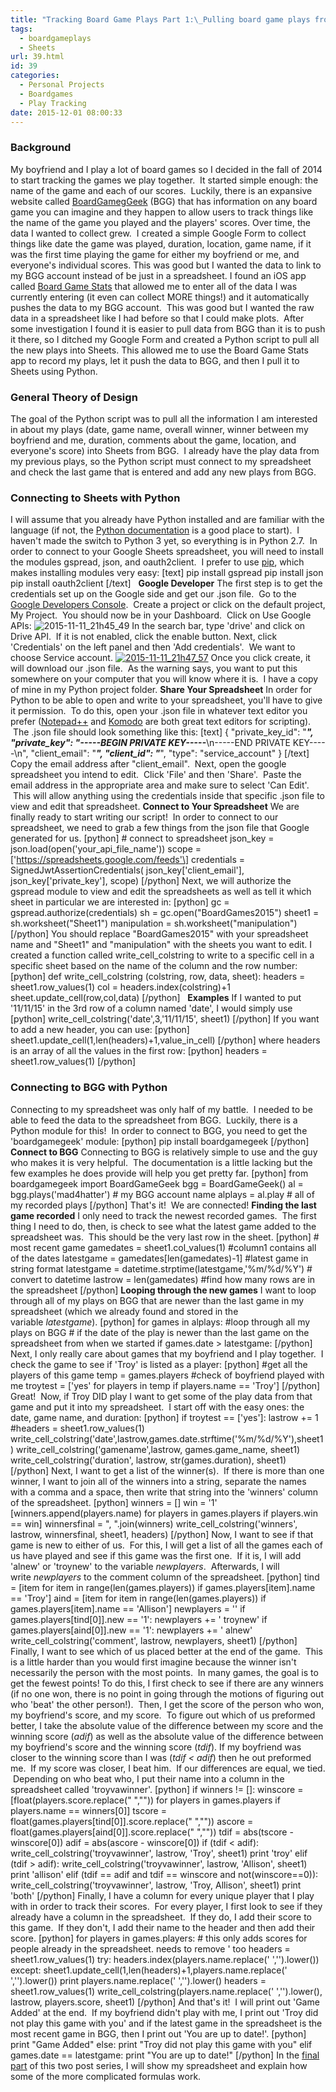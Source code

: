 ```yaml
---
title: "Tracking Board Game Plays Part 1:\_Pulling board game plays from BGG to Google Sheets"
tags:
  - boardgameplays
  - Sheets
url: 39.html
id: 39
categories:
  - Personal Projects
  - Boardgames
  - Play Tracking
date: 2015-12-01 08:00:33
---
```


### Background

My boyfriend and I play a lot of board games so I decided in the fall of 2014 to start tracking the games we play together.  It started simple enough: the name of the game and each of our scores.  Luckily, there is an expansive website called [BoardGamegGeek](http://www.boardgamegeek.com) (BGG) that has information on any board game you can imagine and they happen to allow users to track things like the name of the game you played and the players' scores. Over time, the data I wanted to collect grew.  I created a simple Google Form to collect things like date the game was played, duration, location, game name, if it was the first time playing the game for either my boyfriend or me, and everyone's individual scores. This was good but I wanted the data to link to my BGG account instead of be just in a spreadsheet. I found an iOS app called [Board Game Stats](https://itunes.apple.com/us/app/board-game-stats/id892542000?mt=8) that allowed me to enter all of the data I was currently entering (it even can collect MORE things!) and it automatically pushes the data to my BGG account.  This was good but I wanted the raw data in a spreadsheet like I had before so that I could make plots.  After some investigation I found it is easier to pull data from BGG than it is to push it there, so I ditched my Google Form and created a Python script to pull all the new plays into Sheets. This allowed me to use the Board Game Stats app to record my plays, let it push the data to BGG, and then I pull it to Sheets using Python.

### General Theory of Design

The goal of the Python script was to pull all the information I am interested in about my plays (date, game name, overall winner, winner between my boyfriend and me, duration, comments about the game, location, and everyone's score) into Sheets from BGG.  I already have the play data from my previous plays, so the Python script must connect to my spreadsheet and check the last game that is entered and add any new plays from BGG.  

### Connecting to Sheets with Python

I will assume that you already have Python installed and are familiar with the language (if not, the [Python documentation](https://wiki.python.org/moin/BeginnersGuide/Download) is a good place to start).  I haven't made the switch to Python 3 yet, so everything is in Python 2.7.  In order to connect to your Google Sheets spreadsheet, you will need to install the modules gspread, json, and oauth2client.  I prefer to use [pip](https://pypi.python.org/pypi/pip), which makes installing modules very easy: \[text\] pip install gspread pip install json pip install oauth2client \[/text\]   **Google Developer** The first step is to get the credentials set up on the Google side and get our .json file.  Go to the [Google Developers Console](https://console.developers.google.com/).  Create a project or click on the default project, My Project.  You should now be in your Dashboard.  Click on Use Google APIs: ![2015-11-11_21h45_49](http://www.techtrek.io/wp-content/uploads/2015/11/2015-11-11_21h45_49.png) In the search bar, type 'drive' and click on Drive API.  If it is not enabled, click the enable button. Next, click 'Credentials' on the left panel and then 'Add credentials'.  We want to choose Service account. [![2015-11-11_21h47_57](http://www.techtrek.io/wp-content/uploads/2015/11/2015-11-11_21h47_57.png)](http://www.techtrek.io/wp-content/uploads/2015/11/2015-11-11_21h47_57.png) Once you click create, it will download our .json file.  As the warning says, you want to put this somewhere on your computer that you will know where it is.  I have a copy of mine in my Python project folder. **Share Your Spreadsheet** In order for Python to be able to open and write to your spreadsheet, you'll have to give it permission.  To do this, open your .json file in whatever text editor you prefer ([Notepad++](https://notepad-plus-plus.org/) and [Komodo](http://komodoide.com/) are both great text editors for scripting).  The .json file should look something like this: \[text\] { "private\_key\_id": "*****", "private\_key": "-----BEGIN PRIVATE KEY-----*****\\n-----END PRIVATE KEY-----\\n", "client\_email": "*****", "client\_id": "*****", "type": "service\_account" } \[/text\] Copy the email address after "client_email".  Next, open the google spreadsheet you intend to edit.  Click 'File' and then 'Share'.  Paste the email address in the appropriate area and make sure to select 'Can Edit'.  This will allow anything using the credentials inside that specific .json file to view and edit that spreadsheet. **Connect to Your Spreadsheet** We are finally ready to start writing our script!  In order to connect to our spreadsheet, we need to grab a few things from the json file that Google generated for us. \[python\] # connect to spreadsheet json\_key = json.load(open('your\_api\_file\_name')) scope = \['https://spreadsheets.google.com/feeds'\] credentials = SignedJwtAssertionCredentials( json\_key\['client\_email'\], json\_key\['private\_key'\], scope) \[/python\] Next, we will authorize the gspread module to view and edit the spreadsheets as well as tell it which sheet in particular we are interested in: \[python\] gc = gspread.authorize(credentials) sh = gc.open("BoardGames2015") sheet1 = sh.worksheet("Sheet1") manipulation = sh.worksheet("manipulation") \[/python\] You should replace "BoardGames2015" with your spreadsheet name and "Sheet1" and "manipulation" with the sheets you want to edit. I created a function called write\_cell\_colstring to write to a specific cell in a specific sheet based on the name of the column and the row number: \[python\] def write\_cell\_colstring (colstring, row, data, sheet): headers = sheet1.row\_values(1) col = headers.index(colstring)+1 sheet.update\_cell(row,col,data) \[/python\]   **Examples** If I wanted to put '11/11/15' in the 3rd row of a column named 'date', I would simply use \[python\] write\_cell\_colstring('date',3,'11/11/15', sheet1) \[/python\] If you want to add a new header, you can use: \[python\] sheet1.update\_cell(1,len(headers)+1,value\_in\_cell) \[/python\] where headers is an array of all the values in the first row: \[python\] headers = sheet1.row\_values(1) \[/python\]

### **Connecting to BGG with Python**

Connecting to my spreadsheet was only half of my battle.  I needed to be able to feed the data to the spreadsheet from BGG.  Luckily, there is a Python module for this!  In order to connect to BGG, you need to get the 'boardgamegeek' module: \[python\] pip install boardgamegeek \[/python\] **Connect to BGG** Connecting to BGG is relatively simple to use and the guy who makes it is very helpful.  The documentation is a little lacking but the few examples he does provide will help you get pretty far. \[python\] from boardgamegeek import BoardGameGeek bgg = BoardGameGeek() al = bgg.plays('mad4hatter') # my BGG account name alplays = al.play # all of my recorded plays \[/python\] That's it!  We are connected! **Finding the last game recorded** I only need to track the newest recorded games.  The first thing I need to do, then, is check to see what the latest game added to the spreadsheet was.  This should be the very last row in the sheet. \[python\] # most recent game gamedates = sheet1.col_values(1) #column1 contains all of the dates latestgame = gamedates\[len(gamedates)-1\] #latest game in string format latestgame = datetime.strptime(latestgame,'%m/%d/%Y') # convert to datetime lastrow = len(gamedates) #find how many rows are in the spreadsheet \[/python\] **Looping through the new games** I want to loop through all of my plays on BGG that are newer than the last game in my spreadsheet (which we already found and stored in the variable _latestgame_). \[python\] for games in alplays: #loop through all my plays on BGG # if the date of the play is newer than the last game on the spreadsheet from when we started if games.date > latestgame: \[/python\] Next, I only really care about games that my boyfriend and I play together.  I check the game to see if 'Troy' is listed as a player: \[python\] #get all the players of this game temp = games.players #check of boyfriend played with me troytest = \['yes' for players in temp if players.name == 'Troy'\] \[/python\] Great!  Now, if Troy DID play I want to get some of the play data from that game and put it into my spreadsheet.  I start off with the easy ones: the date, game name, and duration: \[python\] if troytest == \['yes'\]: lastrow += 1 #headers = sheet1.row\_values(1) write\_cell\_colstring('date',lastrow,games.date.strftime('%m/%d/%Y'),sheet1) write\_cell\_colstring('gamename',lastrow, games.game\_name, sheet1) write\_cell\_colstring('duration', lastrow, str(games.duration), sheet1) \[/python\] Next, I want to get a list of the winner(s).  If there is more than one winner, I want to join all of the winners into a string, separate the names with a comma and a space, then write that string into the 'winners' column of the spreadsheet. \[python\] winners = \[\] win = '1' \[winners.append(players.name) for players in games.players if players.win == win\] winnersfinal = ", ".join(winners) write\_cell\_colstring('winners', lastrow, winnersfinal, sheet1, headers) \[/python\] Now, I want to see if that game is new to either of us.  For this, I will get a list of all the games each of us have played and see if this game was the first one.  If it is, I will add 'alnew' or 'troynew' to the variable _newplayers_.  Afterwards, I will write _newplayers_ to the comment column of the spreadsheet. \[python\] tind = \[item for item in range(len(games.players)) if games.players\[item\].name == 'Troy'\] aind = \[item for item in range(len(games.players)) if games.players\[item\].name == 'Allison'\] newplayers = '' if games.players\[tind\[0\]\].new == '1': newplayers += ' troynew' if games.players\[aind\[0\]\].new == '1': newplayers += ' alnew' write\_cell\_colstring('comment', lastrow, newplayers, sheet1) \[/python\] Finally, I want to see which of us placed better at the end of the game.  This is a little harder than you would first imagine because the winner isn't necessarily the person with the most points.  In many games, the goal is to get the fewest points! To do this, I first check to see if there are any winners (if no one won, there is no point in going through the motions of figuring out who 'beat' the other person!).  Then, I get the score of the person who won, my boyfriend's score, and my score.  To figure out which of us preformed better, I take the absolute value of the difference between my score and the winning score (_adif_) as well as the absolute value of the difference between my boyfriend's score and the winning score (_tdif_). If my boyfriend was closer to the winning score than I was (_tdif < adif_) then he out preformed me.  If my score was closer, I beat him.  If our differences are equal, we tied.  Depending on who beat who, I put their name into a column in the spreadsheet called 'troyvawinner'. \[python\] if winners != \[\]: winscore = \[float(players.score.replace(" ","")) for players in games.players if players.name == winners\[0\]\] tscore = float(games.players\[tind\[0\]\].score.replace(" ","")) ascore = float(games.players\[aind\[0\]\].score.replace(" ","")) tdif = abs(tscore - winscore\[0\]) adif = abs(ascore - winscore\[0\]) if (tdif < adif): write\_cell\_colstring('troyvawinner', lastrow, 'Troy', sheet1) print 'troy' elif (tdif > adif): write\_cell\_colstring('troyvawinner', lastrow, 'Allison', sheet1) print 'allison' elif (tdif == adif and tdif == winscore and not(winscore==0)): write\_cell\_colstring('troyvawinner', lastrow, 'Troy, Allison', sheet1) print 'both' \[/python\] Finally, I have a column for every unique player that I play with in order to track their scores.  For every player, I first look to see if they already have a column in the spreadsheet.  If they do, I add their score to this game.  If they don't, I add their name to the header and then add their score. \[python\] for players in games.players: # this only adds scores for people already in the spreadsheet. needs to remove ' too headers = sheet1.row\_values(1) try: headers.index(players.name.replace(' ','').lower()) except: sheet1.update\_cell(1,len(headers)+1,players.name.replace(' ','').lower()) print players.name.replace(' ','').lower() headers = sheet1.row\_values(1) write\_cell_colstring(players.name.replace(' ','').lower(), lastrow, players.score, sheet1) \[/python\] And that's it!  I will print out 'Game Added' at the end.  If my boyfriend didn't play with me, I print out 'Troy did not play this game with you' and if the latest game in the spreadsheet is the most recent game in BGG, then I print out 'You are up to date!'. \[python\] print "Game Added" else: print "Troy did not play this game with you" elif games.date == latestgame: print "You are up to date!" \[/python\] In the [final part](http://www.techtrek.io/index.php/2015/12/08/tracking-board-game-plays-part-2-results/) of this two post series, I will show my spreadsheet and explain how some of the more complicated formulas work.